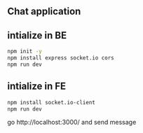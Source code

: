 ## Chat application

## intialize in BE

```bash
npm init -y
npm install express socket.io cors
npm run dev

```

## intialize in FE

```bash
npm install socket.io-client
npm run dev
```

go http://localhost:3000/ and send message
